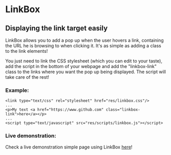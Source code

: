 # LinkBox
## Displaying the link target easily

LinkBox allows you to add a pop up when the user hovers a link, containing the URL he is browsing to when clicking it.
It's as simple as adding a class to the link elements!

You just need to link the CSS stylesheet (which you can edit to your taste), add the script in the bottom of your webpage
and add the "linkbox-link" class to the links where you want the pop up being displayed. The script will take care of
the rest!

### Example:

```
<link type="text/css" rel="stylesheet" href="res/linkbox.css"/>
...
<p>My text <a href="https://www.github.com" class="linkbox-link">here</a></p>
...
<script type="text/javascript" src="res/scripts/linkbox.js"></script>
```

### Live demonstration:

Check a live demonstration simple page using LinkBox [here](https://iancaio.github.io/LinkBox/)!
